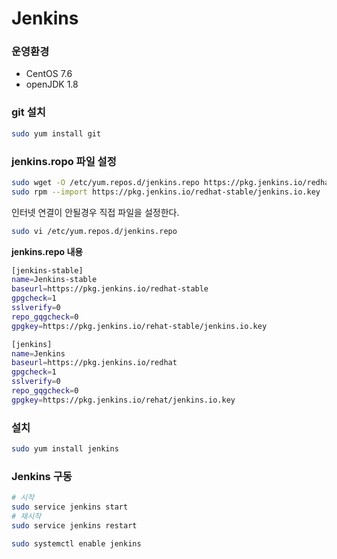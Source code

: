 # Jenkins

### 운영환경
* CentOS 7.6
* openJDK 1.8

### git 설치
```sh
sudo yum install git
```

### jenkins.ropo 파일 설정
```sh
sudo wget -O /etc/yum.repos.d/jenkins.repo https://pkg.jenkins.io/redhat-stable/jenkins.repo
sudo rpm --import https://pkg.jenkins.io/redhat-stable/jenkins.io.key
```

인터넷 연결이 안될경우 직접 파일을 설정한다.
```sh
sudo vi /etc/yum.repos.d/jenkins.repo
```
**jenkins.repo 내용**
```sh
[jenkins-stable]
name=Jenkins-stable
baseurl=https://pkg.jenkins.io/redhat-stable
gpgcheck=1
sslverify=0
repo_gqgcheck=0
gpgkey=https://pkg.jenkins.io/rehat-stable/jenkins.io.key

[jenkins]
name=Jenkins
baseurl=https://pkg.jenkins.io/redhat
gpgcheck=1
sslverify=0
repo_gqgcheck=0
gpgkey=https://pkg.jenkins.io/rehat/jenkins.io.key
```

### 설치
```sh
sudo yum install jenkins
```

### Jenkins 구동
```sh
# 시작
sudo service jenkins start
# 재시작
sudo service jenkins restart
```

```sh
sudo systemctl enable jenkins
```
